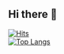 ## Hi there 👋
[![Hits](https://hits.seeyoufarm.com/api/count/incr/badge.svg?url=https%3A%2F%2Fgithub.com%2Fgjbae1212%2Fhit-counter)](https://hits.seeyoufarm.com)     
[![Top Langs](https://github-readme-stats.vercel.app/api/top-langs/?username=darwin406)](https://github.com/anuraghazra/github-readme-stats)





